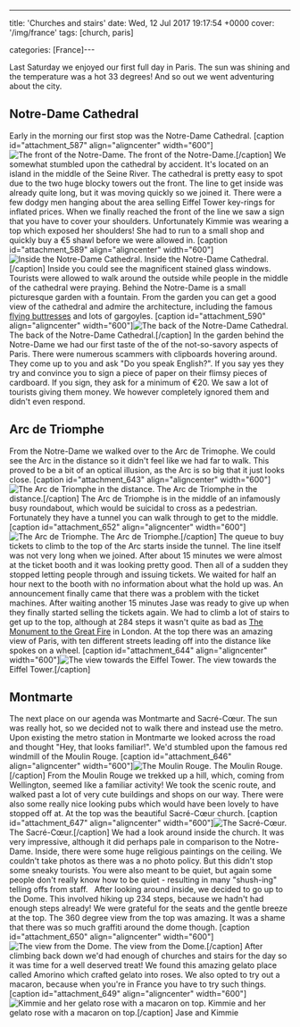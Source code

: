 ---
title: 'Churches and stairs'
date: Wed, 12 Jul 2017 19:17:54 +0000
cover: '/img/france'
tags: [church, paris]

categories: [France]---

Last Saturday we enjoyed our first full day in Paris. The sun was shining and the temperature was a hot 33 degrees! And so out we went adventuring about the city.

Notre-Dame Cathedral
--------------------

Early in the morning our first stop was the Notre-Dame Cathedral. \[caption id="attachment_587" align="aligncenter" width="600"\]![The front of the Notre-Dame.](http://coupleofkiwis.com/wp-content/uploads/2017/07/church-blocky-600x338.jpg) The front of the Notre-Dame.\[/caption\] We somewhat stumbled upon the cathedral by accident. It's located on an island in the middle of the Seine River. The cathedral is pretty easy to spot due to the two huge blocky towers out the front. The line to get inside was already quite long, but it was moving quickly so we joined it. There were a few dodgy men hanging about the area selling Eiffel Tower key-rings for inflated prices. When we finally reached the front of the line we saw a sign that you have to cover your shoulders. Unfortunately Kimmie was wearing a top which exposed her shoulders! She had to run to a small shop and quickly buy a €5 shawl before we were allowed in. \[caption id="attachment_589" align="aligncenter" width="600"\]![Inside the Notre-Dame Cathedral.](http://coupleofkiwis.com/wp-content/uploads/2017/07/church-inside-600x338.jpg) Inside the Notre-Dame Cathedral.\[/caption\] Inside you could see the magnificent stained glass windows. Tourists were allowed to walk around the outside while people in the middle of the cathedral were praying. Behind the Notre-Dame is a small picturesque garden with a fountain. From the garden you can get a good view of the cathedral and admire the architecture, including the famous [flying buttresses](https://en.wikipedia.org/wiki/Flying_buttress) and lots of gargoyles. \[caption id="attachment_590" align="aligncenter" width="600"\]![The back of the Notre-Dame Cathedral.](http://coupleofkiwis.com/wp-content/uploads/2017/07/church-back-600x338.jpg) The back of the Notre-Dame Cathedral.\[/caption\] In the garden behind the Notre-Dame we had our first taste of the of the not-so-savory aspects of Paris. There were numerous scammers with clipboards hovering around. They come up to you and ask "Do you speak English?". If you say yes they try and convince you to sign a piece of paper on their flimsy pieces of cardboard. If you sign, they ask for a minimum of €20. We saw a lot of tourists giving them money. We however completely ignored them and didn't even respond.

Arc de Triomphe
---------------

From the Notre-Dame we walked over to the Arc de Trimophe. We could see the Arc in the distance so it didn't feel like we had far to walk. This proved to be a bit of an optical illusion, as the Arc is so big that it just looks close. \[caption id="attachment_643" align="aligncenter" width="600"\]![The Arc de Triomphe in the distance.](http://coupleofkiwis.com/wp-content/uploads/2017/07/arc-distant-600x338.jpg) The Arc de Triomphe in the distance.\[/caption\] The Arc de Triomphe is in the middle of an infamously busy roundabout, which would be suicidal to cross as a pedestrian. Fortunately they have a tunnel you can walk through to get to the middle. \[caption id="attachment_652" align="aligncenter" width="600"\]![The Arc de Triomphe.](http://coupleofkiwis.com/wp-content/uploads/2017/07/arc-close-600x600.jpg) The Arc de Triomphe.\[/caption\] The queue to buy tickets to climb to the top of the Arc starts inside the tunnel. The line itself was not very long when we joined. After about 15 minutes we were almost at the ticket booth and it was looking pretty good. Then all of a sudden they stopped letting people through and issuing tickets. We waited for half an hour next to the booth with no information about what the hold up was. An announcement finally came that there was a problem with the ticket machines. After waiting another 15 minutes Jase was ready to give up when they finally started selling the tickets again. We had to climb a lot of stairs to get up to the top, although at 284 steps it wasn't quite as bad as [The Monument to the Great Fire](http://coupleofkiwis.com/monument-great-fire/) in London. At the top there was an amazing view of Paris, with ten different streets leading off into the distance like spokes on a wheel. \[caption id="attachment_644" align="aligncenter" width="600"\]![The view towards the Eiffel Tower.](http://coupleofkiwis.com/wp-content/uploads/2017/07/arc-eiffel-600x338.jpg) The view towards the Eiffel Tower.\[/caption\]

Montmarte
---------

The next place on our agenda was Montmarte and Sacré-Cœur. The sun was really hot, so we decided not to walk there and instead use the metro. Upon existing the metro station in Montmarte we looked across the road and thought "Hey, that looks familiar!". We'd stumbled upon the famous red windmill of the Moulin Rouge. \[caption id="attachment_646" align="aligncenter" width="600"\]![The Moulin Rouge.](http://coupleofkiwis.com/wp-content/uploads/2017/07/arc-moulin-600x338.jpg) The Moulin Rouge.\[/caption\] From the Moulin Rouge we trekked up a hill, which, coming from Wellington, seemed like a familiar activity! We took the scenic route, and walked past a lot of very cute buildings and shops on our way. There were also some really nice looking pubs which would have been lovely to have stopped off at. At the top was the beautiful Sacré-Cœur church. \[caption id="attachment_647" align="aligncenter" width="600"\]![The Sacré-Cœur.](http://coupleofkiwis.com/wp-content/uploads/2017/07/arc-couer-600x338.jpg) The Sacré-Cœur.\[/caption\] We had a look around inside the church. It was very impressive, although it did perhaps pale in comparison to the Notre-Dame. Inside, there were some huge religious paintings on the ceiling. We couldn't take photos as there was a no photo policy. But this didn't stop some sneaky tourists. You were also meant to be quiet, but again some people don't really know how to be quiet - resulting in many "shush-ing" telling offs from staff.   After looking around inside, we decided to go up to the Dome. This involved hiking up 234 steps, because we hadn't had enough steps already! We were grateful for the seats and the gentle breeze at the top. The 360 degree view from the top was amazing. It was a shame that there was so much graffiti around the dome though. \[caption id="attachment_650" align="aligncenter" width="600"\]![The view from the Dome.](http://coupleofkiwis.com/wp-content/uploads/2017/07/arc-dome-600x338.jpg) The view from the Dome.\[/caption\] After climbing back down we'd had enough of churches and stairs for the day so it was time for a well deserved treat! We found this amazing gelato place called Amorino which crafted gelato into roses. We also opted to try out a macaron, because when you're in France you have to try such things. \[caption id="attachment_649" align="aligncenter" width="600"\]![Kimmie and her gelato rose with a macaron on top.](http://coupleofkiwis.com/wp-content/uploads/2017/07/arc-icecream-600x338.jpg) Kimmie and her gelato rose with a macaron on top.\[/caption\] Jase and Kimmie